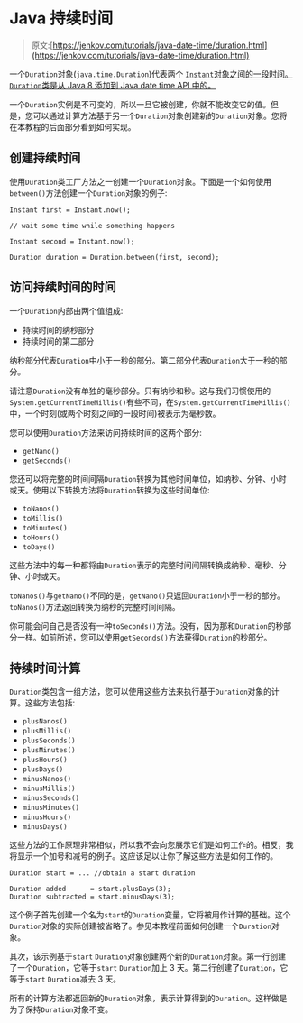 # Java 持续时间

> 原文:[https://jenkov.com/tutorials/java-date-time/duration.html](https://jenkov.com/tutorials/java-date-time/duration.html)

一个`Duration`对象(`java.time.Duration`)代表两个 [`Instant`对象之间的一段时间。`Duration`类是从 Java 8 添加到 Java date time API 中的。](instant.html)

一个`Duration`实例是不可变的，所以一旦它被创建，你就不能改变它的值。但是，您可以通过计算方法基于另一个`Duration`对象创建新的`Duration`对象。您将在本教程的后面部分看到如何实现。

## 创建持续时间

使用`Duration`类工厂方法之一创建一个`Duration`对象。下面是一个如何使用`between()`方法创建一个`Duration`对象的例子:

```
Instant first = Instant.now();

// wait some time while something happens

Instant second = Instant.now();

Duration duration = Duration.between(first, second);

```

## 访问持续时间的时间

一个`Duration`内部由两个值组成:

*   持续时间的纳秒部分
*   持续时间的第二部分

纳秒部分代表`Duration`中小于一秒的部分。第二部分代表`Duration`大于一秒的部分。

请注意`Duration`没有单独的毫秒部分。只有纳秒和秒。这与我们习惯使用的`System.getCurrentTimeMillis()`有些不同，在`System.getCurrentTimeMillis()`中，一个时刻(或两个时刻之间的一段时间)被表示为毫秒数。

您可以使用`Duration`方法来访问持续时间的这两个部分:

*   `getNano()`
*   `getSeconds()`

您还可以将完整的时间间隔`Duration`转换为其他时间单位，如纳秒、分钟、小时或天。使用以下转换方法将`Duration`转换为这些时间单位:

*   `toNanos()`
*   `toMillis()`
*   `toMinutes()`
*   `toHours()`
*   `toDays()`

这些方法中的每一种都将由`Duration`表示的完整时间间隔转换成纳秒、毫秒、分钟、小时或天。

`toNanos()`与`getNano()`不同的是，`getNano()`只返回`Duration`小于一秒的部分。`toNanos()`方法返回转换为纳秒的完整时间间隔。

你可能会问自己是否没有一种`toSeconds()`方法。没有，因为那和`Duration`的秒部分一样。如前所述，您可以使用`getSeconds()`方法获得`Duration`的秒部分。

## 持续时间计算

`Duration`类包含一组方法，您可以使用这些方法来执行基于`Duration`对象的计算。这些方法包括:

*   `plusNanos()`
*   `plusMillis()`
*   `plusSeconds()`
*   `plusMinutes()`
*   `plusHours()`
*   `plusDays()`
*   `minusNanos()`
*   `minusMillis()`
*   `minusSeconds()`
*   `minusMinutes()`
*   `minusHours()`
*   `minusDays()`

这些方法的工作原理非常相似，所以我不会向您展示它们是如何工作的。相反，我将显示一个加号和减号的例子。这应该足以让你了解这些方法是如何工作的。

```
Duration start = ... //obtain a start duration

Duration added      = start.plusDays(3);
Duration subtracted = start.minusDays(3);

```

这个例子首先创建一个名为`start`的`Duration`变量，它将被用作计算的基础。这个`Duration`对象的实际创建被省略了。参见本教程前面如何创建一个`Duration`对象。

其次，该示例基于`start` `Duration`对象创建两个新的`Duration`对象。第一行创建了一个`Duration`，它等于`start` `Duration`加上 3 天。第二行创建了`Duration`，它等于`start` `Duration`减去 3 天。

所有的计算方法都返回新的`Duration`对象，表示计算得到的`Duration`。这样做是为了保持`Duration`对象不变。